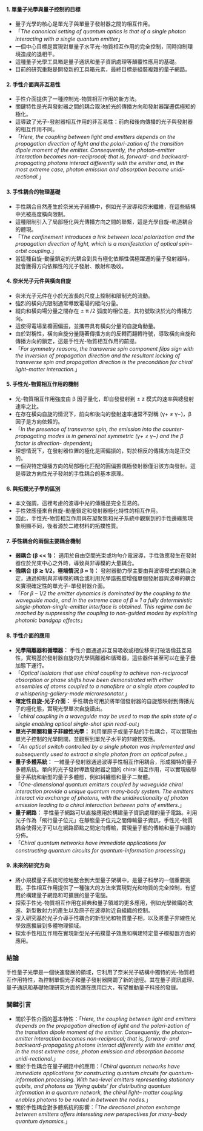 #### 1. 單量子光學與量子控制的目標

- 量子光學的核心是單光子與單量子發射器之間的相互作用。
- 「_The canonical setting of quantum optics is that of a single photon interacting with a single quantum emitter_」
- 一個中心目標是實現對單量子水平光-物質相互作用的完全控制，同時抑制環境造成的退相干。
- 這種量子光學工具箱是量子通訊和量子資訊處理等顛覆性應用的基礎。
- 目前的研究重點是開發新的工具箱元素，最終目標是組裝複雜的量子網路。

#### 2. 手性介面與非互易性

- 手性介面提供了一種控制光-物質相互作用的新方法。
- 關鍵特性是光與發射器之間的耦合取決於光的傳播方向和發射器躍遷偶極矩的極化。
- 這導致了光子-發射器相互作用的非互易性：前向和後向傳播的光子與發射器的相互作用不同。
- 「_Here, the coupling between light and emitters depends on the propagation direction of light and the polari-zation of the transition dipole moment of the emitter. Consequently, the photon–emitter interaction becomes non-reciprocal; that is, forward- and backward-propagating photons interact differently with the emitter and, in the most extreme case, photon emission and absorption become unidi-rectional._」

#### 3. 手性耦合的物理基礎

- 手性耦合自然產生於奈米光子結構中，例如光子波導和奈米纖維，在這些結構中光被高度橫向限制。
- 這種限制引入了局部極化與光傳播方向之間的聯繫，這是光學自旋-軌道耦合的體現。
- 「_The confinement introduces a link between local polarization and the propagation direction of light, which is a manifestation of optical spin–orbit coupling._」
- 當這種自旋-動量鎖定的光耦合到具有極化依賴性偶極躍遷的量子發射器時，就會獲得方向依賴性的光子發射、散射和吸收。

#### 4. 奈米光子元件與橫向自旋

- 奈米光子元件在小於光波長的尺度上控制和限制光的流動。
- 強烈的橫向光限制通常導致電場的縱向分量。
- 縱向和橫向場分量之間存在 ± π /2 弧度的相位差，其符號取決於光的傳播方向。
- 這使得電場呈橢圓偏振，並攜帶具有橫向分量的自旋角動量。
- 由於對稱性，橫向自旋分量隨著傳播方向的反轉而翻轉符號，導致橫向自旋和傳播方向的鎖定，這是手性光-物質相互作用的前提。
- 「_For symmetry reasons, the transverse spin component flips sign with the inversion of propagation direction and the resultant locking of transverse spin and propagation direction is the precondition for chiral light–matter interaction._」

#### 5. 手性光-物質相互作用的機制

- 光-物質相互作用強度由 β 因子量化，即自發發射到 ± z 模式的速率與總發射速率之比。
- 在存在橫向自旋的情況下，前向和後向的發射速率通常不對稱 (γ+ ≠ γ−)，β 因子是方向依賴的。
- 「_In the presence of transverse spin, the emission into the counter-propagating modes is in general not symmetric (γ+ ≠ γ−) and the β factor is direction- dependent_」
- 理想情況下，在發射器位置的極化是圓偏振的，對於相反的傳播方向是正交的。
- 一個與特定傳播方向的局部極化匹配的圓偏振偶極發射器僅沿該方向發射。這是導致方向性光子發射的手性耦合的基本原理。

#### 6. 與拓撲光子學的區別

- 本文強調，這裡考慮的波導中光的傳播是完全互易的。
- 手性效應僅來自自旋-動量鎖定和發射器極化特性的相互作用。
- 因此，手性光-物質相互作用與在凝聚態和光子系統中觀察到的手性邊緣態現象明顯不同，後者源於二維材料的拓撲性質。

#### 7. 手性耦合的兩個主要耦合機制

- **弱耦合 (β << 1)：** 適用於自由空間光束或均勻介電波導，手性效應發生在發射器位於光束中心之外時，導致與非導模的大量耦合。
- **強耦合 (β ≳ 1/2，極端情況 β ≈ 1)：** 發射器動力學主要由與波導模式的耦合決定，通過抑制與非導模的耦合或利用光學諧振腔增強單個發射器與波導的耦合來實現確定性的單光子-單發射器介面。
- 「_For β  1/2 the emitter dynamics is dominated by the coupling to the waveguide mode, and in the extreme case of β ≈ 1 a fully deterministic single-photon–single-emitter interface is obtained. This regime can be reached by suppressing the coupling to non-guided modes by exploiting photonic bandgap effects_」

#### 8. 手性介面的應用

- **光學隔離器和循環器：** 手性介面通過非互易吸收或相位移來打破洛倫茲互易性，實現基於發射器自旋的光學隔離器和循環器，這些器件甚至可以在量子疊加態下運行。
- 「_Optical isolators that use chiral coupling to achieve non-reciprocal absorption or phase shifts have been demonstrated with either ensembles of atoms coupled to a nanofibre or a single atom coupled to a whispering-gallery-mode microresonator._」
- **確定性自旋-光子介面：** 手性耦合可用於將單個發射器的自旋態映射到傳播光子的極化態，實現光學單次自旋讀出。
- 「_chiral coupling in a waveguide may be used to map the spin state of a single enabling optical single-shot spin read-out_」
- **單光子開關和量子非線性光學：** 利用單原子或量子點的手性耦合，可以實現由單光子控制的光學開關，並觀察到單光子水平的非線性效應。
- 「_An optical switch controlled by a single photon was implemented and subsequently used to extract a single photon from an optical pulse._」
- **量子多體系統：** 一維量子發射器通過波導手性相互作用耦合，形成獨特的量子多體系統。單向的光子發射導致發射器之間的 chiral 相互作用，可以實現級聯量子系統和新型的量子多體態，例如糾纏態和量子二聚體。
- 「_One-dimensional quantum emitters coupled by waveguide chiral interaction provide a unique quantum many-body system. The emitters interact via exchange of photons, with the unidirectionality of photon emission leading to a chiral interaction between pairs of emitters._」
- **量子網路：** 手性量子網路可以直接應用於構建量子資訊處理的量子電路。利用光子作為「飛行量子位元」在靜態量子位元之間傳輸量子資訊，手性光-物質耦合使得光子可以在網路節點之間定向傳輸，實現量子態的傳輸和量子糾纏的分佈。
- 「_Chiral quantum networks have immediate applications for constructing quantum circuits for quantum-information processing_」

#### 9. 未來的研究方向

- 將小規模量子系統可控地整合到大型量子架構中，是量子科學的一個重要挑戰。手性相互作用提供了一種強大的方法來實現對光和物質的完全控制，有望用於構建量子網路和可擴展的量子電腦。
- 探索手性光-物質相互作用在經典和量子領域的更多應用，例如光學微鑷的改進、新型散射力的產生以及原子在波導附近自組織的控制。
- 深入研究基於光子介導手性耦合的新型光和物質量子相，以及將量子非線性光學效應擴展到多體物理領域。
- 探索手性相互作用在實現新型光子拓撲量子效應和構建特定量子模擬器方面的應用。

### 結論

手性量子光學是一個快速發展的領域，它利用了奈米光子結構中獨特的光-物質相互作用特性，為控制單個光子和量子發射器開闢了新的途徑。其在量子資訊處理、量子通訊和基礎物理研究方面的潛在應用巨大，有望推動量子科技的發展。

### 關鍵引言

- 關於手性介面的基本特性：「_Here, the coupling between light and emitters depends on the propagation direction of light and the polari-zation of the transition dipole moment of the emitter. Consequently, the photon–emitter interaction becomes non-reciprocal; that is, forward- and backward-propagating photons interact differently with the emitter and, in the most extreme case, photon emission and absorption become unidi-rectional._」
- 關於手性耦合在量子網路中的應用：「_Chiral quantum networks have immediate applications for constructing quantum circuits for quantum-information processing. With two-level emitters representing stationary qubits, and photons as ‘flying qubits’ for distributing quantum information in a quantum network, the chiral light– matter coupling enables photons to be routed in between the nodes._」
- 關於手性耦合對多體系統的影響：「_The directional photon exchange between emitters offers interesting new perspectives for many-body quantum dynamics._」
